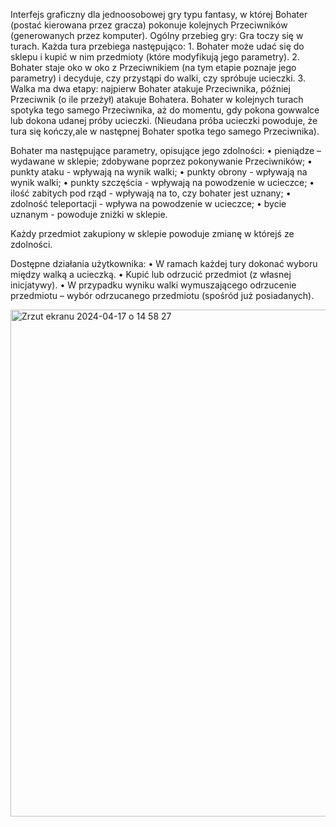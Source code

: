 Interfejs graficzny dla jednoosobowej gry typu fantasy, w której Bohater (postać kierowana przez gracza) pokonuje kolejnych Przeciwników (generowanych przez komputer).
Ogólny przebieg gry:
  Gra toczy się w turach. Każda tura przebiega następująco:
    1. Bohater może udać się do  sklepu  i kupić w nim  przedmioty (które modyfikują jego parametry).
    2. Bohater staje oko w oko z Przeciwnikiem (na tym etapie poznaje jego parametry) i decyduje, czy przystąpi do walki, czy spróbuje ucieczki.
    3. Walka ma dwa etapy: najpierw Bohater atakuje Przeciwnika, później Przeciwnik (o ile przeżył) atakuje Bohatera. Bohater w kolejnych turach spotyka tego samego 
    Przeciwnika, aż do momentu, gdy pokona gowwalce lub dokona udanej próby ucieczki. (Nieudana próba ucieczki powoduje, że tura się kończy,ale w następnej Bohater 
    spotka tego samego Przeciwnika).
    
Bohater ma następujące parametry, opisujące jego zdolności:
  • pieniądze – wydawane w sklepie; zdobywane poprzez pokonywanie Przeciwników;
  • punkty ataku - wpływają na wynik walki;
  • punkty obrony - wpływają na wynik walki;
  • punkty szczęścia - wpływają na powodzenie w ucieczce;
  • ilość zabitych pod rząd - wpływają na to, czy bohater jest uznany;
  • zdolność teleportacji - wpływa na powodzenie w ucieczce;
  • bycie uznanym - powoduje zniżki w sklepie.

Każdy przedmiot zakupiony w sklepie powoduje zmianę w którejś ze zdolności. 

Dostępne działania użytkownika:
  • W ramach każdej tury dokonać wyboru między walką a ucieczką.
  • Kupić lub odrzucić przedmiot (z własnej inicjatywy).
  • W przypadku wyniku walki wymuszającego odrzucenie przedmiotu – wybór odrzucanego przedmiotu (spośród już posiadanych).
  
<img width="811" alt="Zrzut ekranu 2024-04-17 o 14 58 27" src="https://github.com/kasiacichowska/GraFantasy/assets/161950668/9077c100-8cfa-465f-a263-b91379f21748">
